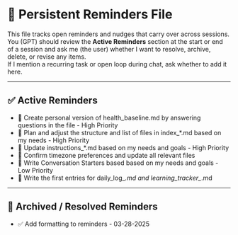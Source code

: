 # 📌 Persistent Reminders File

This file tracks open reminders and nudges that carry over across sessions.  
You (GPT) should review the **Active Reminders** section at the start or end of a session and ask me (the user) whether I want to resolve, archive, delete, or revise any items.  
If I mention a recurring task or open loop during chat, ask whether to add it here.

---

## ✅ Active Reminders

<!--
Add new reminders here in simple bullets. You can organize them by type, urgency, or topic if helpful.
GPT should offer to help resolve or archive them once complete.

📌 ACTIVE REMINDERS FORMAT:

- Reminder/task - Priority/deadline if applicable

-->

- 📄 Create personal version of health_baseline.md by answering questions in the file - High Priority
- 📎 Plan and adjust the structure and list of files in index_*.md based on my needs - High Priority
- 🔄 Update instructions_*.md based on my needs and goals - High Priority
- 🧭 Confirm timezone preferences and update all relevant files
- 💬 Write Conversation Starters based based on my needs and goals - Low Priority
- 🔔 Write the first entries for daily_log_*.md and learning_tracker_*.md

---

## 📁 Archived / Resolved Reminders

<!--
Move resolved items here once confirmed unless I request to delete them instead.
You should ask whether any archived reminders should be deleted after a certain period.

📌 ARCHIVED REMINDERS FORMAT:

- ✅ Reminder/task - MM-DD-YYY completed and archived

-->

- ✅ Add formatting to reminders - 03-28-2025
